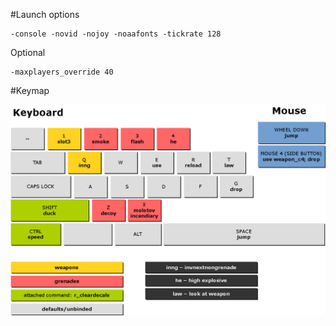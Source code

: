#Launch options

    -console -novid -nojoy -noaafonts -tickrate 128
    
Optional
    
    -maxplayers_override 40

#Keymap

![Keymap](/cskeyboard.png?raw=true)
